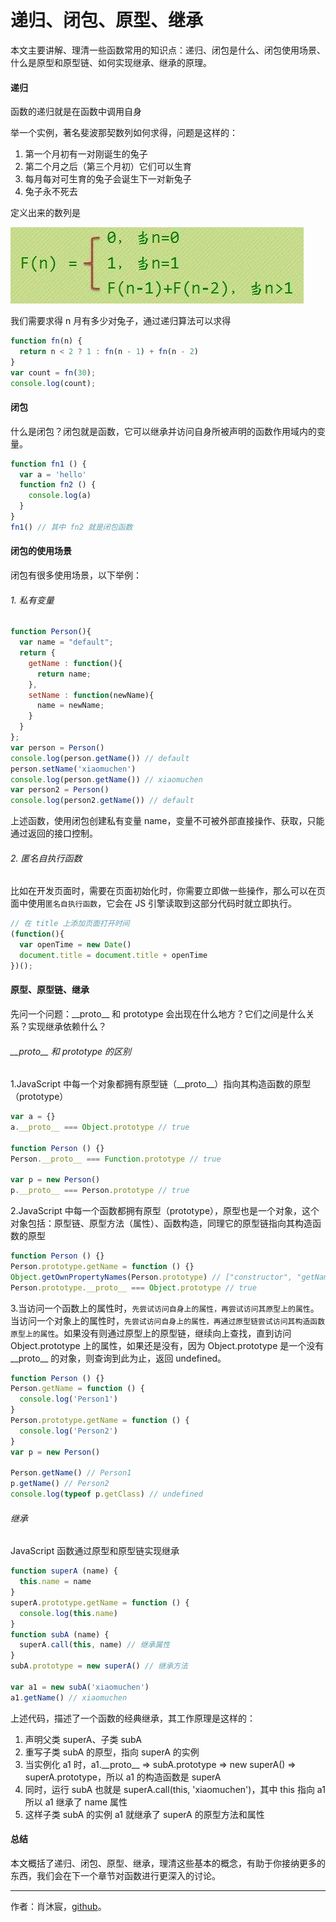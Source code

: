 # 递归、闭包、原型、继承

本文主要讲解、理清一些函数常用的知识点：递归、闭包是什么、闭包使用场景、什么是原型和原型链、如何实现继承、继承的原理。

#### 递归

函数的递归就是在函数中调用自身

举一个实例，著名斐波那契数列如何求得，问题是这样的：

1. 第一个月初有一对刚诞生的兔子
2. 第二个月之后（第三个月初）它们可以生育
3. 每月每对可生育的兔子会诞生下一对新兔子
4. 兔子永不死去

定义出来的数列是

![](../assets/2017_10_01.jpg)

我们需要求得 n 月有多少对兔子，通过递归算法可以求得

``` javascript
function fn(n) {
  return n < 2 ? 1 : fn(n - 1) + fn(n - 2)
}
var count = fn(30);
console.log(count);
```

#### 闭包

什么是闭包？闭包就是函数，它可以继承并访问自身所被声明的函数作用域内的变量。

``` javaScript
function fn1 () {
  var a = 'hello'
  function fn2 () {
    console.log(a)
  }
}
fn1() // 其中 fn2 就是闭包函数
```

#### 闭包的使用场景

闭包有很多使用场景，以下举例：

###### 1. 私有变量

``` javascript
function Person(){    
  var name = "default";       
  return {    
    getName : function(){    
      return name;    
    },    
  	setName : function(newName){    
      name = newName;    
    }    
  }    
};
var person = Person()
console.log(person.getName()) // default
person.setName('xiaomuchen')
console.log(person.getName()) // xiaomuchen
var person2 = Person()
console.log(person2.getName()) // default
```

上述函数，使用闭包创建私有变量 name，变量不可被外部直接操作、获取，只能通过返回的接口控制。


###### 2. 匿名自执行函数

比如在开发页面时，需要在页面初始化时，你需要立即做一些操作，那么可以在页面中使用`匿名自执行函数`，它会在 JS 引擎读取到这部分代码时就立即执行。

``` javascript
// 在 title 上添加页面打开时间
(function(){
  var openTime = new Date()
  document.title = document.title + openTime
})();  
```

#### 原型、原型链、继承

先问一个问题：\_\_proto\_\_ 和 prototype 会出现在什么地方？它们之间是什么关系？实现继承依赖什么？

###### \_\_proto\_\_ 和 prototype 的区别

1.JavaScript 中每一个对象都拥有原型链（\_\_proto\_\_）指向其构造函数的原型（prototype）

```javascript
var a = {}
a.__proto__ === Object.prototype // true

function Person () {}
Person.__proto__ === Function.prototype // true

var p = new Person()
p.__proto__ === Person.prototype // true
```

2.JavaScript 中每一个函数都拥有原型（prototype），原型也是一个对象，这个对象包括：原型链、原型方法（属性）、函数构造，同理它的原型链指向其构造函数的原型

```javascript
function Person () {}
Person.prototype.getName = function () {}
Object.getOwnPropertyNames(Person.prototype) // ["constructor", "getName"]
Person.prototype.__proto__ === Object.prototype // true
```

3.当访问一个函数上的属性时，`先尝试访问自身上的属性，再尝试访问其原型上的属性`。当访问一个对象上的属性时，`先尝试访问自身上的属性，再通过原型链尝试访问其构造函数原型上的属性`。如果没有则通过原型上的原型链，继续向上查找，直到访问 Object.prototype 上的属性，如果还是没有，因为 Object.prototype 是一个没有 \_\_proto\_\_ 的对象，则查询到此为止，返回 undefined。

```javascript
function Person () {}
Person.getName = function () {
  console.log('Person1')
}
Person.prototype.getName = function () {
  console.log('Person2')
}
var p = new Person()

Person.getName() // Person1
p.getName() // Person2
console.log(typeof p.getClass) // undefined
```

###### 继承

JavaScript 函数通过原型和原型链实现继承

``` javascript
function superA (name) {
  this.name = name
}
superA.prototype.getName = function () {
  console.log(this.name)
}
function subA (name) {
  superA.call(this, name) // 继承属性
}
subA.prototype = new superA() // 继承方法

var a1 = new subA('xiaomuchen')
a1.getName() // xiaomuchen
```

上述代码，描述了一个函数的经典继承，其工作原理是这样的：

1. 声明父类 superA、子类 subA
2. 重写子类 subA 的原型，指向 superA 的实例
3. 当实例化 a1 时，a1.\_\_proto\_\_ => subA.prototype => new superA() => superA.prototype，所以 a1 的构造函数是 superA
4. 同时，运行 subA 也就是 superA.call(this, 'xiaomuchen')，其中 this 指向 a1 所以 a1 继承了 name 属性
5. 这样子类 subA 的实例 a1 就继承了 superA 的原型方法和属性

#### 总结

本文概括了递归、闭包、原型、继承，理清这些基本的概念，有助于你接纳更多的东西，我们会在下一个章节对函数进行更深入的讨论。

------

作者：肖沐宸，[github](https://github.com/cheogo/learn-javascript)。